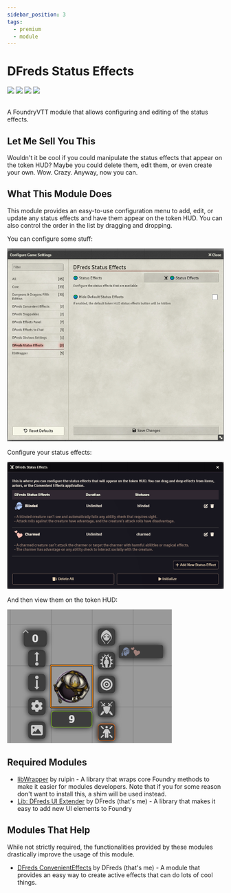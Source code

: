 ```yaml
---
sidebar_position: 3
tags:
  - premium
  - module
---
```


# DFreds Status Effects

<img src="https://img.shields.io/badge/Premium-aa0000?style=for-the-badge"/>
<a target="_blank" href="https://www.patreon.com/dfreds"><img src="https://img.shields.io/badge/Early%20Access-9b59b6?style=for-the-badge"/></a>
<img src="https://img.shields.io/badge/Any%20System-00aaaa?style=for-the-badge"/>
<a target="_blank" href="https://www.patreon.com/dfreds/shop/dfreds-status-effects-v1-1-0-1031082"><img src="https://img.shields.io/badge/Download-2e2e2e?style=for-the-badge"/></a>
<br/>
<br/>

A FoundryVTT module that allows configuring and editing of the status effects.

## Let Me Sell You This

Wouldn't it be cool if you could manipulate the status effects that appear on
the token HUD? Maybe you could delete them, edit them, or even create your own.
Wow. Crazy. Anyway, now you can.

## What This Module Does

This module provides an easy-to-use configuration menu to add, edit, or update
any status effects and have them appear on the token HUD. You can also control
the order in the list by dragging and dropping.

You can configure some stuff:

![Settings](./settings.png)

Configure your status effects:

![Config](./config.png)

And then view them on the token HUD:

![Status Effects](./status-effects.png)

## Required Modules

- [libWrapper](https://foundryvtt.com/packages/lib-wrapper) by ruipin - A
library that wraps core Foundry methods to make it easier for modules
developers. Note that if you for some reason don't want to install this, a shim
will be used instead.
- [Lib: DFreds UI Extender](https://foundryvtt.com/packages/lib-dfreds-ui-extender) by DFreds (that's me) - A library that makes it easy to add new UI elements to Foundry

## Modules That Help

While not strictly required, the functionalities provided by these modules
drastically improve the usage of this module.

- [DFreds ConvenientEffects](https://foundryvtt.com/packages/dfreds-convenient-effects) by DFreds
(that's me) - A module that provides an easy way to create active effects that
can do lots of cool things.
